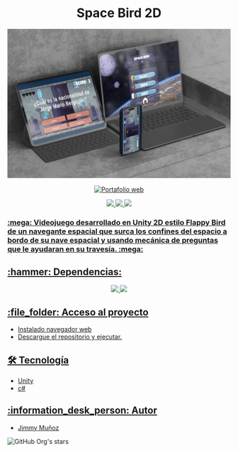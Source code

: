 <h1 align="center"> Space Bird 2D</h1>

![Space Bird](https://github.com/JimmyMunoz17/SpaceBird/blob/main/assets/SpaceBird.jpg)

<p align="center">
   <a href="https://jimmymunoz17.itch.io/space-bird"><img src="https://static-00.iconduck.com/assets.00/itch-io-icon-2048x2048-i6hzclad.png" idth="50" height="50" alt="Portafolio web"</a>
</p>
<p align="center">
   <img src="https://img.shields.io/badge/STATUS-EN%20DESAROLLO-green">
   <img src="https://img.shields.io/badge/Version-v0.1-green">
   <img src="https://img.shields.io/badge/environment-%3E%3D2.16.1%20%3C3.0.0-brightgreen">
</p>
<p align="center">
  <h3> :mega: Videojuego desarrollado en Unity 2D estilo Flappy Bird de un navegante espacial que surca los confines del espacio a bordo de su nave espacial y usando mecánica de preguntas que le ayudaran en su travesía. :mega:</h3>
</p>
<h2> :hammer: Dependencias: </h2>
<p align="center">
   <img src="https://img.shields.io/badge/unity-brightgreen">
   <img src="https://img.shields.io/badge/c#-brightgreen">
</p>

<h2>:file_folder: Acceso al proyecto</h2>

- Instalado navegador web
- Descargue el repositorio y ejecutar.

<h2>🛠️ Tecnología</h2>

- Unity
- c#

<h2>:information_desk_person: Autor</h2>

- [Jimmy Muñoz](https://github.com/JimmyMunoz17)

![GitHub Org's stars](https://img.shields.io/github/stars/jimmyMunoz17?style=social)
 
 

